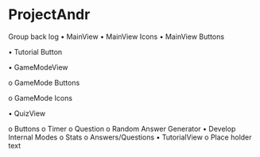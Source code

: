 # ProjectAndr
Group back log
•	MainView
•	MainView Icons
•	MainView Buttons

•	Tutorial Button

•	GameModeView

  o	GameMode Buttons

  o	GameMode Icons

•	QuizView

  o	Buttons
  o	Timer
  o	Question
  o	Random Answer Generator
•	Develop Internal Modes
  o	Stats
  o	Answers/Questions
•	TutorialView
  o	Place holder text

